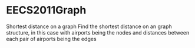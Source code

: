 # EECS2011Graph
Shortest distance on a graph
Find the shortest distance on an graph structure, in this case with airports being the nodes and distances between each pair of airports being the edges
